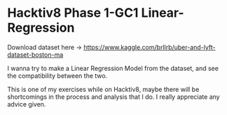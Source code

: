 # Hacktiv8 Phase 1-GC1 Linear-Regression
Download dataset here -> https://www.kaggle.com/brllrb/uber-and-lyft-dataset-boston-ma

I wanna try to make a Linear Regression Model from the dataset, and see the compatibility between the two.


This is one of my exercises while on Hacktiv8, maybe there will be shortcomings in the process and analysis that I do. I really appreciate any advice given.
